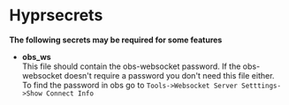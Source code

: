 # Hyprsecrets

**The following secrets may be required for some features**

- **obs\_ws** \
  This file should contain the obs-websocket password. If the obs-websocket doesn't require a password you don't need this file either. \
  To find the password in obs go to `Tools->Websocket Server Setttings->Show Connect Info`
